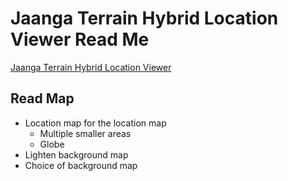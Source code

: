Jaanga Terrain Hybrid Location Viewer Read Me
===

[Jaanga Terrain Hybrid Location Viewer]( http://jaanga.github.io/terrain-r2/viewers/hybrid-location-viewer/r1/hybrid-location-viewer.html )

## Read Map

* Location map for the location map
	* Multiple smaller areas
	* Globe
* Lighten background map
* Choice of background map